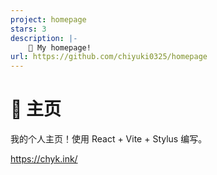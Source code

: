 ```yaml
---
project: homepage
stars: 3
description: |-
    🌟 My homepage!
url: https://github.com/chiyuki0325/homepage
---
```


# 🌟 主页

我的个人主页！使用 React + Vite + Stylus 编写。

https://chyk.ink/
